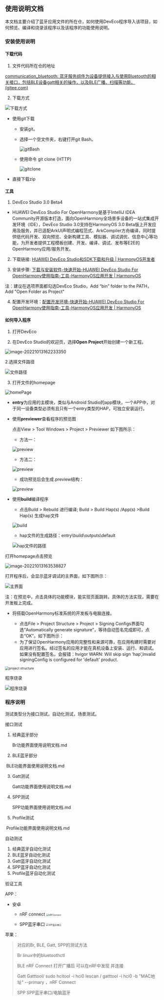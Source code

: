 

## 使用说明文档

​        本文档主要介绍了蓝牙应用文件的所在仓，如何使用DevEco程序导入该项目，如何预览、编译和烧录该程序以及该程序的功能使用说明。

### 安装使用说明

#### 下载代码

1. 文件代码所在仓的地址

[communication_bluetooth: 蓝牙服务组件为设备提供接入与使用Bluetooth的相关接口，包括BLE设备gatt相关的操作，以及BLE广播、扫描等功能。 (gitee.com)](https://gitee.com/openharmony/communication_bluetooth)

2. 下载方式

![下载方式](InstructionDoc\下载方式.png)

- 使用git下载

  - 安装git。

  - 选择一个空文件夹，右键打开git Bash。

    ![gitBash](F:InstructionDoc\gitBash.png)

  - 使用命令 git clone {HTTP}

    ![gitclone](F:InstructionDoc\gitclone.png)

- 直接下载zip

#### 工具

1. DevEco Studio 3.0 Beta4

- HUAWEI DevEco Studio For OpenHarmony是基于IntelliJ IDEA Community开源版本打造，面向OpenHarmony全场景多设备的一站式集成开发环境（IDE），DevEco Studio 3.0支持在HarmonyOS 3.0 Beta版上开发应用及服务，并已适配ArkUI声明式编程范式、ArkCompiler方舟编译，同时提供低代码开发、双向预览、全新构建工具、模拟器、调试调优、信息中心等功能，为开发者提供工程模板创建、开发、编译、调试、发布等E2E的OpenHarmony应用/服务开发。

2. 下载链接: [HUAWEI DevEco Studio和SDK下载和升级 | HarmonyOS开发者](https://developer.harmonyos.com/cn/develop/deveco-studio#download_beta)

3. 安装步骤: [下载与安装软件-快速开始-HUAWEI DevEco Studio For OpenHarmony使用指南-工具-HarmonyOS应用开发 | HarmonyOS](https://developer.harmonyos.com/cn/docs/documentation/doc-guides/ohos-download-software-0000001218760592)  

注：建议在选项界面都勾选DevEco Studio，Add “bin” folder to the PATH，Add "Open Folder as Project"

4. 配置开发环境：[配置开发环境-快速开始-HUAWEI DevEco Studio For OpenHarmony使用指南-工具-HarmonyOS应用开发 | HarmonyOS](https://developer.harmonyos.com/cn/docs/documentation/doc-guides/ohos-setting-up-environment-0000001263160443)

#### 如何导入程序

1. 打开DevEco

2. 在DevEco Studio的欢迎页，选择**Open Project**开始创建一个新工程。

![image-20221013162233350](InstructionDoc\Open_Project.png)

2.选择文件路径

![文件路径](InstructionDoc\文件路径.png)

3. 打开文件的homepage

![homePage](InstructionDoc\homePage.png)

- **entry**为应用的主模块，类似与Android Studio的app模块，一个APP中，对于同一设备类型必须有且只有一个entry类型的HAP，可独立安装运行。

- 使用**previewer**查看程序的预览图

  点击View > Tool Windows > Project > Previewer 如下图所示：

  - 方法一：

  ![preview](InstructionDoc\previewer1.png)

  - 方法二：

  ![preview](InstructionDoc\previewer2.png)

  - 成功预览后会生成.preview结构：

  ![preview](InstructionDoc\preview.png)

- 使用**build**编译程序

  - 点击Build > Rebuild 进行编译; Build > Build Hap(s) /App(s) >Build Hap(s) 生成hap文件


  ![build](InstructionDoc\build.png)

  - hap文件的生成路径：entry\build\outputs\default

  ![hap文件的路径](InstructionDoc\hap文件的路径.png)

打开homepage点击预览

![image-20221013163538827](InstructionDoc\previewer.png)

打开程序后，会显示蓝牙调试的主界面，如下图所示：

![主界面](InstructionDoc\主界面.png)

注：在预览中，点击具体的功能模块，能实现页面跳转。具体的方法实现，需要在开发板上完成。

- 将搭载OpenHarmony标准系统的开发板与电脑连接。

  - 点击File > Project Structure > Project > Signing Configs界面勾选“Automatically generate signature”，等待自动签名完成即可，点击“OK”。如下图所示：
  - 为了保证OpenHarmony应用的完整性和来源可靠，在应用构建时需要对应用进行签名。经过签名的应用才能在真机设备上安装、运行、和调试。如果没有配置签名，会报错：hvigor WARN: Will skip sign ‘hap’,Invalid signingConfig is configured for 'default' product.

<img src="InstructionDoc\project structure.png" alt="project structure" style="zoom:75%;" />

程序烧录

![程序烧录](InstructionDoc\程序烧录.png)

### 程序说明 

测试类型分为接口测试，自动化测试，场景测试。

接口测试

1. 经典蓝牙部分

   Br功能界面使用说明文档.md

2. BLE蓝牙部分

​		BLE功能界面使用说明文档.md

3. Gatt测试

   Gatt功能界面使用说明文档.md

4. SPP测试

   SPP功能界面使用说明文档.md

5. Profile测试

​		Profile功能界面使用说明文档.md

自动测试

1. 经典蓝牙自动化测试
2. BLE蓝牙自动化测试
3. Gatt蓝牙自动化测试
4. SPP蓝牙自动化测试
5. Profile蓝牙自动化测试



验证工具

APP：

- 安卓

  - nRF connect                                                 <img src="InstructionDoc\nRFConnect.png" alt="nRFConnect" style="zoom:50%;" />

  - SPP蓝牙串口                                                  <img src="InstructionDoc\SPP蓝牙串口.png" alt="SPP蓝牙串口" style="zoom:50%;" />

苹果：

> 对应的Br, BLE, Gatt, SPP的测试方法
>
> Br   linux中的bluetoothctl
>
> BLE  nRF Connect  打开广播后 可以在nRF中发现 并连接
>
> Gatt  Gatttool/  sudo hcitool -i hci0 lescan / gatttool -i hci0 -b "MAC地址" --primary ，nRF Connect
>
> SPP SPP蓝牙串口/电脑蓝牙 









